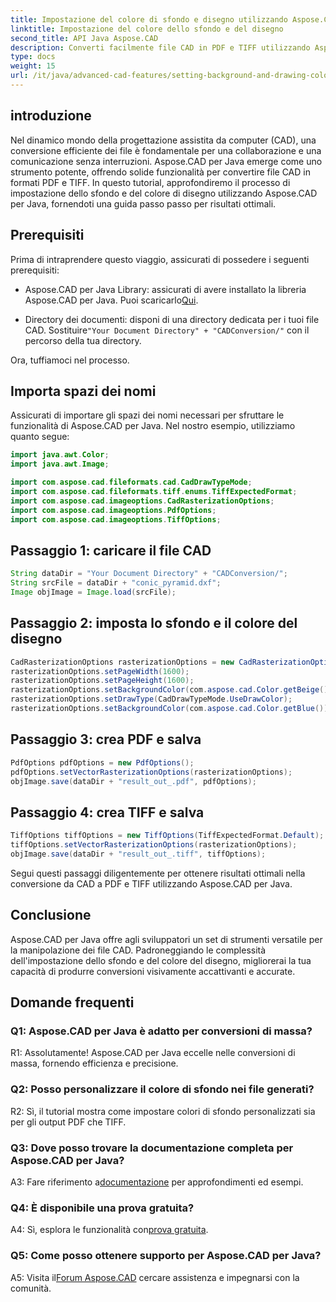 ```yaml
---
title: Impostazione del colore di sfondo e disegno utilizzando Aspose.CAD per Java
linktitle: Impostazione del colore dello sfondo e del disegno
second_title: API Java Aspose.CAD
description: Converti facilmente file CAD in PDF e TIFF utilizzando Aspose.CAD per Java. Imposta sfondi personalizzati e colori di disegno per risultati visivamente sorprendenti.
type: docs
weight: 15
url: /it/java/advanced-cad-features/setting-background-and-drawing-color/
---
```

## introduzione

Nel dinamico mondo della progettazione assistita da computer (CAD), una conversione efficiente dei file è fondamentale per una collaborazione e una comunicazione senza interruzioni. Aspose.CAD per Java emerge come uno strumento potente, offrendo solide funzionalità per convertire file CAD in formati PDF e TIFF. In questo tutorial, approfondiremo il processo di impostazione dello sfondo e del colore di disegno utilizzando Aspose.CAD per Java, fornendoti una guida passo passo per risultati ottimali.

## Prerequisiti

Prima di intraprendere questo viaggio, assicurati di possedere i seguenti prerequisiti:

-  Aspose.CAD per Java Library: assicurati di avere installato la libreria Aspose.CAD per Java. Puoi scaricarlo[Qui](https://releases.aspose.com/cad/java/).

-  Directory dei documenti: disponi di una directory dedicata per i tuoi file CAD. Sostituire`"Your Document Directory" + "CADConversion/"` con il percorso della tua directory.

Ora, tuffiamoci nel processo.

## Importa spazi dei nomi

Assicurati di importare gli spazi dei nomi necessari per sfruttare le funzionalità di Aspose.CAD per Java. Nel nostro esempio, utilizziamo quanto segue:

```java
import java.awt.Color;
import java.awt.Image;

import com.aspose.cad.fileformats.cad.CadDrawTypeMode;
import com.aspose.cad.fileformats.tiff.enums.TiffExpectedFormat;
import com.aspose.cad.imageoptions.CadRasterizationOptions;
import com.aspose.cad.imageoptions.PdfOptions;
import com.aspose.cad.imageoptions.TiffOptions;
```

## Passaggio 1: caricare il file CAD

```java
String dataDir = "Your Document Directory" + "CADConversion/";
String srcFile = dataDir + "conic_pyramid.dxf";
Image objImage = Image.load(srcFile);
```

## Passaggio 2: imposta lo sfondo e il colore del disegno

```java
CadRasterizationOptions rasterizationOptions = new CadRasterizationOptions();
rasterizationOptions.setPageWidth(1600);
rasterizationOptions.setPageHeight(1600);
rasterizationOptions.setBackgroundColor(com.aspose.cad.Color.getBeige());
rasterizationOptions.setDrawType(CadDrawTypeMode.UseDrawColor);
rasterizationOptions.setBackgroundColor(com.aspose.cad.Color.getBlue());
```

## Passaggio 3: crea PDF e salva

```java
PdfOptions pdfOptions = new PdfOptions();
pdfOptions.setVectorRasterizationOptions(rasterizationOptions);
objImage.save(dataDir + "result_out_.pdf", pdfOptions);
```

## Passaggio 4: crea TIFF e salva

```java
TiffOptions tiffOptions = new TiffOptions(TiffExpectedFormat.Default);
tiffOptions.setVectorRasterizationOptions(rasterizationOptions);
objImage.save(dataDir + "result_out_.tiff", tiffOptions);
```

Segui questi passaggi diligentemente per ottenere risultati ottimali nella conversione da CAD a PDF e TIFF utilizzando Aspose.CAD per Java.

## Conclusione

Aspose.CAD per Java offre agli sviluppatori un set di strumenti versatile per la manipolazione dei file CAD. Padroneggiando le complessità dell'impostazione dello sfondo e del colore del disegno, migliorerai la tua capacità di produrre conversioni visivamente accattivanti e accurate.

## Domande frequenti

### Q1: Aspose.CAD per Java è adatto per conversioni di massa?

R1: Assolutamente! Aspose.CAD per Java eccelle nelle conversioni di massa, fornendo efficienza e precisione.

### Q2: Posso personalizzare il colore di sfondo nei file generati?

R2: Sì, il tutorial mostra come impostare colori di sfondo personalizzati sia per gli output PDF che TIFF.

### Q3: Dove posso trovare la documentazione completa per Aspose.CAD per Java?

 A3: Fare riferimento a[documentazione](https://reference.aspose.com/cad/java/) per approfondimenti ed esempi.

### Q4: È disponibile una prova gratuita?

 A4: Sì, esplora le funzionalità con[prova gratuita](https://releases.aspose.com/).

### Q5: Come posso ottenere supporto per Aspose.CAD per Java?

A5: Visita il[Forum Aspose.CAD](https://forum.aspose.com/c/cad/19) cercare assistenza e impegnarsi con la comunità.
